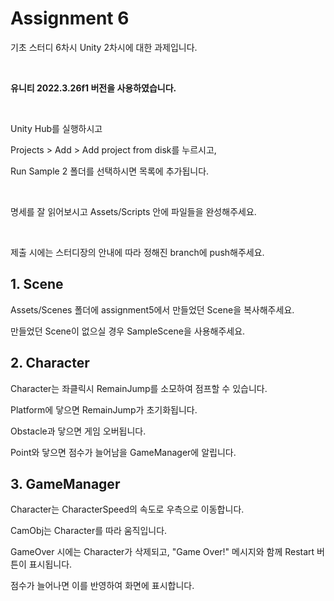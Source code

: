 # Assignment 6

기초 스터디 6차시 Unity 2차시에 대한 과제입니다.

<br/>

**유니티 2022.3.26f1 버전을 사용하였습니다.**

<br/>

Unity Hub를 실행하시고

Projects > Add > Add project from disk를 누르시고,

Run Sample 2 폴더를 선택하시면 목록에 추가됩니다.

<br/>

명세를 잘 읽어보시고 Assets/Scripts 안에 파일들을 완성해주세요.

<br/>

제출 시에는 스터디장의 안내에 따라 정해진 branch에 push해주세요.

## 1. Scene

Assets/Scenes 폴더에 assignment5에서 만들었던 Scene을 복사해주세요.

만들었던 Scene이 없으실 경우 SampleScene을 사용해주세요.

## 2. Character

Character는 좌클릭시 RemainJump를 소모하여 점프할 수 있습니다.

Platform에 닿으면 RemainJump가 초기화됩니다.

Obstacle과 닿으면 게임 오버됩니다.

Point와 닿으면 점수가 늘어남을 GameManager에 알립니다.

## 3. GameManager

Character는 CharacterSpeed의 속도로 우측으로 이동합니다.

CamObj는 Character를 따라 움직입니다.

GameOver 시에는 Character가 삭제되고, "Game Over!" 메시지와 함께 Restart 버튼이 표시됩니다.

점수가 늘어나면 이를 반영하여 화면에 표시합니다.